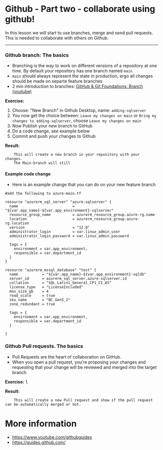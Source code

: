 # Github - Part two - collaborate using github!

In this lesson we will start to use branches, merge and send pull requests.
This is needed to collaborate with others on Github.

---

### Github branch: The basics
   - Branching is the way to work on different versions of a repository at one time. By default your repository has one branch named ```main```
   - ```main``` should always represent the state in production, ergo all changes should be made on separte feature branches
   - 2 min introduction to branches: [GitHub & Git Foundations: Branch (youtube)](https://www.youtube.com/watch?v=H5GJfcp3p4Q&list=PL0lo9MOBetEHhfG9vJzVCTiDYcbhAiEqL&index=2)

**Exercise:**
   1. Choose: "New Branch" in Github Desktop, name: ```adding-sqlserver```
   1. You now get the choice between: ```Leave my changes on main``` or ```Bring my changes to adding-sqlserver```, choose ```Leave my changes on main```
   1. Now Publish your new branch to GitHub
   1. Do a code change, see example below
   1. Commit and push your changes to Github

**Result:**
```
    This will create a new branch in your repository with your changes.
    The Main-branch will still
```

#### Example code change
   - Here is an example change that you can do on your new feature branch

```
#add the following to azure-main.tf

resource "azurerm_sql_server" "azure-sqlserver" {
  name                         = "${var.app_name}-${var.app_environment}-sqlserver"
  resource_group_name          = azurerm_resource_group.azure-rg.name
  location                     = azurerm_resource_group.azure-rg.location
  version                      = "12.0"
  administrator_login          = var.linux_admin_user
  administrator_login_password = var.linux_admin_password

  tags = {
    environment = var.app_environment,
    responsible = var.department_id
  }
}

resource "azurerm_mssql_database" "test" {
  name           = "${var.app_name}-${var.app_environment}-sqldb"
  server_id      = azurerm_sql_server.azure-sqlserver.id
  collation      = "SQL_Latin1_General_CP1_CI_AS"
  license_type   = "LicenseIncluded"
  max_size_gb    = 4
  read_scale     = true
  sku_name       = "BC_Gen5_2"
  zone_redundant = true

  tags = {
    environment = var.app_environment,
    responsible = var.department_id
  }

}
```


### Github Pull requests. The basics
   - Pull Requests are the heart of collaboration on GitHub. 
   - When you open a pull request, you’re proposing your changes and requesting that your change will be reviewed and merged into the target branch

**Exercise:**
   1. 

**Result:**
```
    This will create a new Pull request and show if the pull request can be automatically merged or not.
```

# More information

- https://www.youtube.com/githubguides
- https://guides.github.com/
